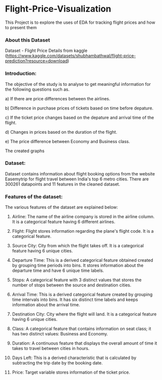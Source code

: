# Flight-Price-Visualization 
This Project is to explore the uses of EDA for tracking flight prices and how to present them

### About this Dataset
Dataset - Flight Price Details from kaggle (https://www.kaggle.com/datasets/shubhambathwal/flight-price-prediction?resource=download)

### Introduction:
The objective of the study is to analyse to get meaningful information for the following questions such as.

a) If there are price differences between the airlines.

b) Difference in purchase prices of tickets based on time before depature.

c) If the ticket price changes based on the depature and arrival time of the flight. 

d) Changes in prices based on the duration of the flight.

e) The price difference between Economy and Business class.

The created graphs  

### Dataset:
Dataset contains information about flight booking options from the website Easemytrip for flight travel between India's top 6 metro cities. There are 300261 datapoints and 11 features in the cleaned dataset.

### Features of the dataset:
The various features of the dataset are explained below:

1) Airline: The name of the airline company is stored in the airline column. It is a categorical feature having 6 different airlines.

2) Flight: Flight stores information regarding the plane's flight code. It is a categorical feature.

3) Source City: City from which the flight takes off. It is a categorical feature having 6 unique cities.

4) Departure Time: This is a derived categorical feature obtained created by grouping time periods into bins. It stores information about the departure time and have 6 unique time labels.

5) Stops: A categorical feature with 3 distinct values that stores the number of stops between the source and destination cities.

6) Arrival Time: This is a derived categorical feature created by grouping time intervals into bins. It has six distinct time labels and keeps information about the arrival time.

7) Destination City: City where the flight will land. It is a categorical feature having 6 unique cities.

8) Class: A categorical feature that contains information on seat class; it has two distinct values: Business and Economy.

9) Duration: A continuous feature that displays the overall amount of time it takes to travel between cities in hours.

10) Days Left: This is a derived characteristic that is calculated by subtracting the trip date by the booking date.

11) Price: Target variable stores information of the ticket price.
